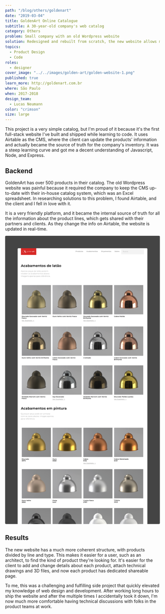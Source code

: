 ```yaml
---
path: "/blog/others/goldenart"
date: "2019-03-04"
title: GoldenArt Online Catalogue
subtitle: A 30-year-old company's web catalog
category: Others
problem: Small company with an old Wordpress website
solution: Redesigned and rebuilt from scratch, the new website allows much easier filtering and navigation.
topics:
  - Product Design
  - Code
roles:
  - designer
cover_image: "../../images/golden-art/golden-website-1.png"
published: true
learn_more: http://goldenart.com.br
where: São Paulo
when: 2017-2018
design_team:
  - Lucas Neumann
color: "crimson"
size: large
---
```


This project is a very simple catalog, but I'm proud of it because it's the first full-stack website I've built and shipped while learning to code. It uses Airtable as the CMS, where the client can update the products' information and actually became the source of truth for the company's inventory. It was a steep learning curve and got me a decent understanding of Javascript, Node, and Express.

## Backend

GoldenArt has over 500 products in their catalog. The old Wordpress website was painful because it required the company to keep the CMS up-to-date with their in-house catalog system, which was an Excel spreadsheet. In researching solutions to this problem, I found Airtable, and the client and I fell in love with it.

It is a very friendly platform, and it became the internal source of truth for all the information about the product lines, which gets shared with their partners and clients. As they change the info on Airtable, the website is updated in real-time.

<img src="../../images/golden-art/golden-website-2.png"></img>

## Results

The new website has a much more coherent structure, with products divided by line and type. This makes it easier for a user, such as an architect, to find the kind of product they're looking for. It's easier for the client to add and change details about each product, attach technical drawings and 3D files, and now each product has dedicated shareable page.

To me, this was a challenging and fulfilling side project that quickly elevated my knowledge of web design and development. After working long hours to ship the website and after the multiple times I accidentally took it down, I'm now much more comfortable having technical discussions with folks in the product teams at work.
